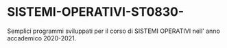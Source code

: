 # SISTEMI-OPERATIVI-ST0830-
Semplici programmi sviluppati per il corso di SISTEMI OPERATIVI nell' anno accademico 2020-2021.
